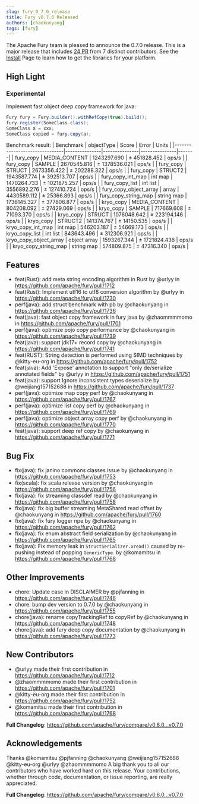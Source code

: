 ```yaml
---
slug: fury_0_7_0_release
title: Fury v0.7.0 Released
authors: [chaokunyang]
tags: [fury]
---
```


The Apache Fury team is pleased to announce the 0.7.0 release. This is a major release that includes [24 PR](https://github.com/apache/fury/compare/v0.6.0...v0.7.0) from 7 distinct contributors. See the [Install](https://fury.apache.org/docs/start/install) Page to learn how to get the libraries for your platform.

## High Light

### Experimental

Implement fast object deep copy framework for java:

```java
Fury fury = Fury.builder().withRefCopy(true).build();
fury.register(SomeClass.class);
SomeClass a = xxx;
SomeClass copied = fury.copy(a);
```

Benchmark result:
| Benchmark                     | objectType    | Score         | Error         | Units |
|-------------------------------|---------------|---------------|---------------|-------|
| fury_copy                     | MEDIA_CONTENT | 1243297.690   | ±  451828.452 | ops/s |
| fury_copy                     | SAMPLE        | 2670545.816   | ± 1378536.021 | ops/s |
| fury_copy                     | STRUCT        | 2673356.422   | ±  202288.322 | ops/s |
| fury_copy                     | STRUCT2       | 1943587.774   | ±  392513.707 | ops/s |
| fury_copy_int_map             | int map       | 1470264.733   | ± 1021875.257 | ops/s |
| fury_copy_list                | int list      | 3556892.276   | ±  127410.724 | ops/s |
| fury_copy_object_array        | array         | 4430589.112   | ±   25366.893 | ops/s |
| fury_copy_string_map          | string map    | 1736145.327   | ±  377806.877 | ops/s |
| kryo_copy                     | MEDIA_CONTENT | 804208.092    | ±   27429.069 | ops/s |
| kryo_copy                     | SAMPLE        | 717669.608    | ±   71093.370 | ops/s |
| kryo_copy                     | STRUCT        | 1076048.642   | ±  223194.146 | ops/s |
| kryo_copy                     | STRUCT2       | 141374.767    | ±   14150.535 | ops/s |
| kryo_copy_int_map             | int map       | 546203.187    | ±   54669.173 | ops/s |
| kryo_copy_list                | int list      | 843643.496    | ±  312306.921 | ops/s |
| kryo_copy_object_array        | object array  | 1593267.344   | ± 1721824.436 | ops/s |
| kryo_copy_string_map          | string map    | 574809.875    | ±   47316.340 | ops/s |

## Features

* feat(Rust): add meta string encoding algorithm in Rust by @urlyy in https://github.com/apache/fury/pull/1712
* feat(Rust): Implement utf16 to utf8 conversion algorithm by @urlyy in https://github.com/apache/fury/pull/1730
* perf(java): add struct benchmark with pb by @chaokunyang in https://github.com/apache/fury/pull/1736
* feat(java): fast object copy framework in fury java by @zhaommmmomo in https://github.com/apache/fury/pull/1701
* perf(java): optimize pojo copy performance by @chaokunyang in https://github.com/apache/fury/pull/1739
* feat(java): support jdk17+ record copy by @chaokunyang in https://github.com/apache/fury/pull/1741
* feat(RUST): String detection is performed using SIMD techniques by @kitty-eu-org in https://github.com/apache/fury/pull/1752
* feat(java): Add 'Expose' annotation to support "only de/serialize annotated fields" by @urlyy in https://github.com/apache/fury/pull/1751
* feat(java): support Ignore inconsistent types deserialize by @weijiang157152688 in https://github.com/apache/fury/pull/1737
* perf(java): optimize map copy perf by @chaokunyang in https://github.com/apache/fury/pull/1767
* perf(java): optimize list copy perf by @chaokunyang in https://github.com/apache/fury/pull/1769
* perf(java): optimize object array copy perf by @chaokunyang in https://github.com/apache/fury/pull/1770
* feat(java): support deep ref copy by @chaokunyang in https://github.com/apache/fury/pull/1771

## Bug Fix

* fix(java): fix janino commons classes issue by @chaokunyang in https://github.com/apache/fury/pull/1753
* fix(scala): fix scala release version by @chaokunyang in https://github.com/apache/fury/pull/1756
* fix(java): fix streaming classdef read by @chaokunyang in https://github.com/apache/fury/pull/1758
* fix(java): fix big buffer streaming MetaShared read offset by @chaokunyang in https://github.com/apache/fury/pull/1760
* fix(java): fix fury logger npe by @chaokunyang in https://github.com/apache/fury/pull/1762
* fix(java): fix enum abstract field serialization by @chaokunyang in https://github.com/apache/fury/pull/1765
* fix(java): Fix memory leak in `StructSerializer.xread()` caused by re-pushing instead of popping `GenericType`. by @komamitsu in https://github.com/apache/fury/pull/1768

## Other Improvements

* chore: Update case in DISCLAIMER by @pjfanning in https://github.com/apache/fury/pull/1746
* chore: bump dev version to 0.7.0 by @chaokunyang in https://github.com/apache/fury/pull/1755
* chore(java): rename copyTrackingRef to copyRef by @chaokunyang in https://github.com/apache/fury/pull/1748
* chore(java): add fury deep copy documentation by @chaokunyang in https://github.com/apache/fury/pull/1773

## New Contributors

* @urlyy made their first contribution in https://github.com/apache/fury/pull/1712
* @zhaommmmomo made their first contribution in https://github.com/apache/fury/pull/1701
* @kitty-eu-org made their first contribution in https://github.com/apache/fury/pull/1752
* @komamitsu made their first contribution in https://github.com/apache/fury/pull/1768

**Full Changelog**: https://github.com/apache/fury/compare/v0.6.0...v0.7.0

## Acknowledgements

Thanks @komamitsu @pjfanning @chaokunyang @weijiang157152688 @kitty-eu-org @urlyy @zhaommmmomo
A big thank you to all our contributors who have worked hard on this release. Your contributions, whether through code,
documentation, or issue reporting, are really appreciated.

**Full Changelog**: https://github.com/apache/fury/compare/v0.6.0...v0.7.0
